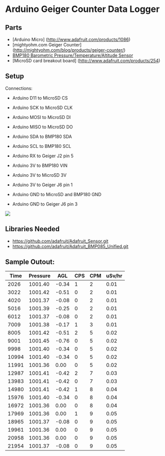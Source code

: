 # Arduino Geiger Counter Data Logger

## Parts

 * [Arduino Micro] (http://www.adafruit.com/products/1086)
 * [mightyohm.com Geiger Counter] (http://mightyohm.com/blog/products/geiger-counter/)
 * [BMP180 Barometric Pressure/Temperature/Altitude Sensor](http://www.adafruit.com/product/1603)
 * [MicroSD card breakout board] (http://www.adafruit.com/products/254)

## Setup

Connections:

 * Arduino D11 to MicroSD CS
 * Arduino SCK to MicroSD CLK
 * Arduino MOSI to MicroSD DI
 * Arduino MISO to MicroSD DO
 * Arduino SDA to BMP180 SDA
 * Arduino SCL to BMP180 SCL
 * Arduino RX to Geiger J2 pin 5

 * Arduino 3V to BMP180 VIN
 * Arduino 3V to MicroSD 3V 
 * Arduino 3V to Geiger J6 pin 1
 * Arduino GND to MicroSD and BMP180 GND
 * Arduino GND to Geiger J6 pin 3

<img src="https://pbs.twimg.com/media/CAHHUbwVAAAepSg.jpg:large"/>

## Libraries Needed

* https://github.com/adafruit/Adafruit_Sensor.git
* https://github.com/adafruit/Adafruit_BMP085_Unified.git

## Sample Outout:

| Time  | Pressure | AGL   | CPS | CPM | uSv/hr |
|-------|----------|-------|-----|-----|--------|
| 2026  | 1001.40  | -0.34 | 1   | 2   | 0.01   |
| 3022  | 1001.42  | -0.51 | 0   | 2   | 0.01   |
| 4020  | 1001.37  | -0.08 | 0   | 2   | 0.01   |
| 5016  | 1001.39  | -0.25 | 0   | 2   | 0.01   |
| 6012  | 1001.37  | -0.08 | 0   | 2   | 0.01   |
| 7009  | 1001.38  | -0.17 | 1   | 3   | 0.01   |
| 8005  | 1001.42  | -0.51 | 2   | 5   | 0.02   |
| 9001  | 1001.45  | -0.76 | 0   | 5   | 0.02   |
| 9998  | 1001.40  | -0.34 | 0   | 5   | 0.02   |
| 10994 | 1001.40  | -0.34 | 0   | 5   | 0.02   |
| 11991 | 1001.36  | 0.00  | 0   | 5   | 0.02   |
| 12987 | 1001.41  | -0.42 | 2   | 7   | 0.03   |
| 13983 | 1001.41  | -0.42 | 0   | 7   | 0.03   |
| 14980 | 1001.41  | -0.42 | 1   | 8   | 0.04   |
| 15976 | 1001.40  | -0.34 | 0   | 8   | 0.04   |
| 16972 | 1001.36  | 0.00  | 0   | 8   | 0.04   |
| 17969 | 1001.36  | 0.00  | 1   | 9   | 0.05   |
| 18965 | 1001.37  | -0.08 | 0   | 9   | 0.05   |
| 19961 | 1001.36  | 0.00  | 0   | 9   | 0.05   |
| 20958 | 1001.36  | 0.00  | 0   | 9   | 0.05   |
| 21954 | 1001.37  | -0.08 | 0   | 9   | 0.05   |